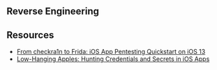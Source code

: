 ## Reverse Engineering



## Resources
- [From checkra1n to Frida: iOS App Pentesting Quickstart on iOS 13](https://spaceraccoon.dev/from-checkra1n-to-frida-ios-app-pentesting-quickstart-on-ios-13/)
- [Low-Hanging Apples: Hunting Credentials and Secrets in iOS Apps](https://spaceraccoon.dev/low-hanging-apples-hunting-credentials-and-secrets-in-ios-apps/)
